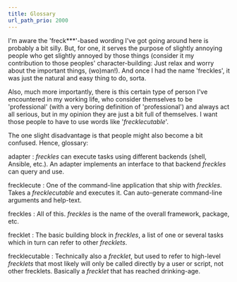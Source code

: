 ```yaml
---
title: Glossary
url_path_prio: 2000
---
```


I'm aware the 'freck***'-based wording I've got going around here is probably a bit silly. But, for one, it serves the purpose of slightly annoying people who get slightly annoyed by those things (consider it my contribution to those peoples' character-building: Just relax and worry about the important things, (wo)man!). And once I had the name 'freckles', it was just the natural and easy thing to do, sorta.

Also, much more importantly, there is this certain type of person I've encountered in my working life, who consider themselves to be 'professional' (with a very boring definition of 'professional') and always act all serious, but in my opinion they are just a bit full of themselves. I want those people to have to use words like '*frecklecutable*'.

The one slight disadvantage is that people might also become a bit confused. Hence, glossary:

adapter
:    *freckles* can execute tasks using different backends (shell, Ansible, etc.). An adapter implements an interface
     to that backend *freckles* can query and use. 

frecklecute
:    One of the command-line application that ship with *freckles*. Takes a *frecklecutable* and executes it. Can auto-generate command-line arguments and help-text.

freckles
:    All of this. *freckles* is the name of the overall framework, package, etc.

frecklet
:    The basic building block in *freckles*, a list of one or several tasks which in turn can refer to other *frecklets*.

frecklecutable
:    Technically also a *frecklet*, but used to refer to high-level *frecklets* that most likely will only be called directly
     by a user or script, not other frecklets. Basically a *frecklet* that has reached drinking-age.
